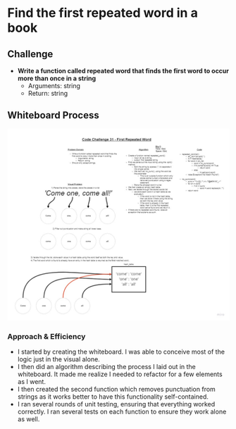 # Find the first repeated word in a book

## Challenge

+ **Write a function called repeated word that finds the first word to occur more than once in a string**
  + Arguments: string
  + Return: string

## Whiteboard Process

![Whiteboard](hashmap-repeated-word.jpg)

### Approach & Efficiency

+ I started by creating the whiteboard. I was able to conceive most of the logic just in the visual alone.
+ I then did an algorithm describing the process I laid out in the whiteboard. It made me realize I needed to refactor for a few elements as I went.
+ I then created the second function which removes punctuation from strings as it works better to have this functionality self-contained.
+ I ran several rounds of unit testing, ensuring that everything worked correctly. I ran several tests on each function to ensure they work alone as well.
